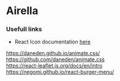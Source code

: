 # Airella

### Usefull links

- React Icon documentation [here](https://react-icons.netlify.com/#/)

https://daneden.github.io/animate.css/  
https://github.com/daneden/animate.css  
https://react-leaflet.js.org/docs/en/intro  
https://negomi.github.io/react-burger-menu/
